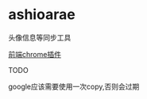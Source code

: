 # ashioarae
头像信息等同步工具

[前端chrome插件](https://github.com/wensimin/ashioarae-chrome)

TODO

google应该需要使用一次copy,否则会过期

